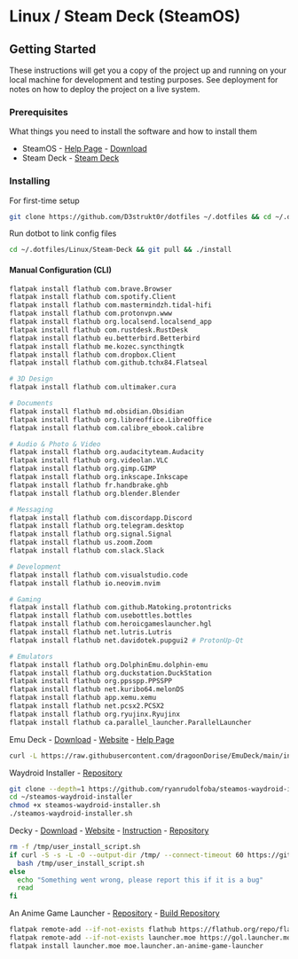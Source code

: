 # Linux / Steam Deck (SteamOS)

## Getting Started

These instructions will get you a copy of the project up and running on your local machine for development and testing purposes. See deployment for notes on how to deploy the project on a live system.

### Prerequisites

What things you need to install the software and how to install them

* SteamOS - [Help Page](https://help.steampowered.com/en/faqs/view/1B71-EDF2-EB6D-2BB3) - [Download](https://store.steampowered.com/steamos/download/?ver=steamdeck&snr=100601___)
* Steam Deck - [Steam Deck](https://www.steamdeck.com/)

### Installing

For first-time setup

```sh
git clone https://github.com/D3strukt0r/dotfiles ~/.dotfiles && cd ~/.dotfiles/Linux/Steam-Deck && ./install
```

Run dotbot to link config files

```sh
cd ~/.dotfiles/Linux/Steam-Deck && git pull && ./install
```

#### Manual Configuration (CLI)

```bash
flatpak install flathub com.brave.Browser
flatpak install flathub com.spotify.Client
flatpak install flathub com.mastermindzh.tidal-hifi
flatpak install flathub com.protonvpn.www
flatpak install flathub org.localsend.localsend_app
flatpak install flathub com.rustdesk.RustDesk
flatpak install flathub eu.betterbird.Betterbird
flatpak install flathub me.kozec.syncthingtk
flatpak install flathub com.dropbox.Client
flatpak install flathub com.github.tchx84.Flatseal

# 3D Design
flatpak install flathub com.ultimaker.cura

# Documents
flatpak install flathub md.obsidian.Obsidian
flatpak install flathub org.libreoffice.LibreOffice
flatpak install flathub com.calibre_ebook.calibre

# Audio & Photo & Video
flatpak install flathub org.audacityteam.Audacity
flatpak install flathub org.videolan.VLC
flatpak install flathub org.gimp.GIMP
flatpak install flathub org.inkscape.Inkscape
flatpak install flathub fr.handbrake.ghb
flatpak install flathub org.blender.Blender

# Messaging
flatpak install flathub com.discordapp.Discord
flatpak install flathub org.telegram.desktop
flatpak install flathub org.signal.Signal
flatpak install flathub us.zoom.Zoom
flatpak install flathub com.slack.Slack

# Development
flatpak install flathub com.visualstudio.code
flatpak install flathub io.neovim.nvim

# Gaming
flatpak install flathub com.github.Matoking.protontricks
flatpak install flathub com.usebottles.bottles
flatpak install flathub com.heroicgameslauncher.hgl
flatpak install flathub net.lutris.Lutris
flatpak install flathub net.davidotek.pupgui2 # ProtonUp-Qt

# Emulators
flatpak install flathub org.DolphinEmu.dolphin-emu
flatpak install flathub org.duckstation.DuckStation
flatpak install flathub org.ppsspp.PPSSPP
flatpak install flathub net.kuribo64.melonDS
flatpak install flathub app.xemu.xemu
flatpak install flathub net.pcsx2.PCSX2
flatpak install flathub org.ryujinx.Ryujinx
flatpak install flathub ca.parallel_launcher.ParallelLauncher
```

Emu Deck - [Download](https://www.emudeck.com/EmuDeck.desktop) - [Website](https://www.emudeck.com/)  - [Help Page](https://emudeck.github.io/how-to-install-emudeck/steamos/)

```bash
curl -L https://raw.githubusercontent.com/dragoonDorise/EmuDeck/main/install.sh | bash
```

Waydroid Installer - [Repository](https://github.com/ryanrudolfoba/SteamOS-Waydroid-Installer)

```bash
git clone --depth=1 https://github.com/ryanrudolfoba/steamos-waydroid-installer ~/steamos-waydroid-installer
cd ~/steamos-waydroid-installer
chmod +x steamos-waydroid-installer.sh
./steamos-waydroid-installer.sh
```

Decky - [Download](https://decky.xyz/download) - [Website](https://decky.xyz/) - [Instruction](https://wiki.deckbrew.xyz/en/user-guide/install) - [Repository](https://github.com/SteamDeckHomebrew/decky-installer)

```bash
rm -f /tmp/user_install_script.sh
if curl -S -s -L -O --output-dir /tmp/ --connect-timeout 60 https://github.com/SteamDeckHomebrew/decky-installer/releases/latest/download/user_install_script.sh; then
  bash /tmp/user_install_script.sh
else
  echo "Something went wrong, please report this if it is a bug"
  read
fi
```

An Anime Game Launcher - [Repository](https://github.com/an-anime-team/an-anime-game-launcher) - [Build Repository](https://github.com/an-anime-team/flatpak-builds)

```bash
flatpak remote-add --if-not-exists flathub https://flathub.org/repo/flathub.flatpakrepo
flatpak remote-add --if-not-exists launcher.moe https://gol.launcher.moe/gol.launcher.moe.flatpakrepo
flatpak install launcher.moe moe.launcher.an-anime-game-launcher
```
